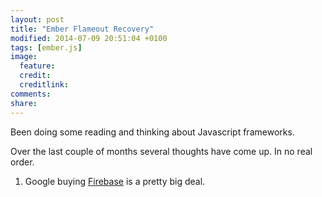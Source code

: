 ```yaml
---
layout: post
title: "Ember Flameout Recovery"
modified: 2014-07-09 20:51:04 +0100
tags: [ember.js]
image:
  feature: 
  credit: 
  creditlink: 
comments: 
share: 
---
```

Been doing some reading and thinking about Javascript frameworks.

Over the last couple of months several thoughts have come up. In no real order.

1. Google buying [Firebase](https://www.firebase.com/blog/2014-10-21-firebase-joins-google.html) is a pretty big deal. 
